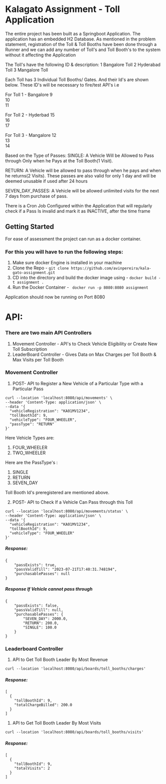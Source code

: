 # Kalagato Assignment - Toll Application

The entire project has been built as a Springboot Application. 
The application has an embedded H2 Database. 
As mentioned in the problem statement, registration of the 
Toll & Toll Booths have been done through a Runner and we can add any number of Toll's and Toll Booth's to the system without it affecting the Application 

The Toll's have the following ID & description: 
1	Bangalore Toll
2	Hyderabad Toll
3	Mangalore Toll

Each Toll has 3 Individual Toll Booths/ Gates. And their Id's are shown below. These ID's will be necessary to fire/test API's
i.e 

For Toll 1 - Bangalore
9	
10	
11	

For Toll 2 - Hyderbad
15	
16	
17	

For Toll 3 - Mangalore
12	
13	
14	

Based on the Type of Passes: 
SINGLE: 
A Vehicle Will be Allowed to Pass through Only when he Pays at the Toll Booth(1 Visit).

RETURN: 
A Vehicle will be allowed to pass through when he pays and when he returns(2 Visits). These passes are also valid for only 1 day and will be deemed unusable if used after 24 hours

SEVEN_DAY_PASSES:
A Vehicle will be allowed unlimited visits for the next 7 days from purchase of pass.

There is a Cron Job Configured within the Application that will regularly check if a Pass Is invalid and mark it as INACTIVE, after the time frame

## Getting Started
For ease of assessment the project can run as a docker container. 

### For this you will have to run the following steps:
1. Make sure docker Engine is installed in your machine
2. Clone the Repo - ```git clone https://github.com/avinpereira/kala-gato-assignment.git```
3. CD into the directory and build the docker image using - ```docker build -t assignment . ```
4. Run the Docker Container - ``` docker run -p 8080:8080 assignment```

Application should now be running on Port 8080


# API:

### There are two main API Controllers
1. Movement Controller - API's to Check Vehicle Eligibility or Create New Toll Subscription
2. LeaderBoard Controller - Gives Data on Max Charges per Toll Booth & Max Visits per Toll Booth


### Movement Controller 
1. POST- API to Register a New Vehicle of a Particular Type with a Particular Pass
```
curl --location 'localhost:8080/api/movements' \
--header 'Content-Type: application/json' \
--data '{
  "vehicleRegistration": "KA01MV1234",
  "tollBoothId": 9,
  "vehicleType": "FOUR_WHEELER",
  "passType": "RETURN"
}'
```

Here Vehicle Types are: 
1. FOUR_WHEELER
2. TWO_WHEELER

Here are the PassType's :

1. SINGLE
2. RETURN
3. SEVEN_DAY


Toll Booth Id's preregistered are mentioned above. 


2. POST- API to Check If a Vehicle Can Pass through this Toll
```
curl --location 'localhost:8080/api/movements/status' \
--header 'Content-Type: application/json' \
--data '{
  "vehicleRegistration": "KA01MV1234",
  "tollBoothId": 9,
  "vehicleType": "FOUR_WHEELER"
}'
```

#####  Response: 
```
{
    "passExists": true,
    "passValidTill": "2023-07-21T17:40:31.748194",
    "purchasablePasses": null
}
```

##### Response If Vehicle cannot pass through
```
{
    "passExists": false,
    "passValidTill": null,
    "purchasablePasses": {
        "SEVEN_DAY": 2000.0,
        "RETURN": 200.0,
        "SINGLE": 100.0
    }
}
```


### Leaderboard Controller

1. API to Get Toll Booth Leader By Most Revenue
```
curl --location 'localhost:8080/api/boards/toll_booths/charges'
```

##### Response: 
```
[
  {
    "tollBoothId": 9,
    "totalChargeBilled": 200.0
  }
]
```


1. API to Get Toll Booth Leader By Most Visits
```
curl --location 'localhost:8080/api/boards/toll_booths/visits'
```

##### Response: 
```
[
  {
    "tollBoothId": 9,
    "totalVisits": 2
  }
]
```

